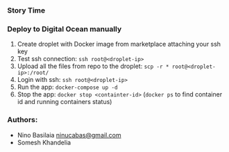 ### Story Time

### Deploy to Digital Ocean manually
1. Create droplet with Docker image from marketplace attaching your ssh key
2. Test ssh connection: `ssh root@<droplet-ip>`
3. Upload all the files from repo to the droplet: `scp -r * root@<droplet-ip>:/root/`
4. Login with ssh: `ssh root@<droplet-ip>`
5. Run the app: `docker-compose up -d`
6. Stop the app: `docker stop <containter-id>` (`docker ps` to find container id and running containers status)

### Authors:
* Nino Basilaia ninucabas@gmail.com
* Somesh Khandelia  
